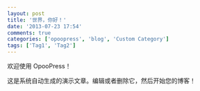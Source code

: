 ```yaml
---
layout: post
title: '世界，你好！'
date: '2013-07-23 17:54'
comments: true
categories: ['opoopress', 'blog', 'Custom Category']
tags: ['Tag1', 'Tag2']
---
```

欢迎使用 OpooPress！

这是系统自动生成的演示文章。编辑或者删除它，然后开始您的博客！
